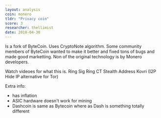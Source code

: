 ```yaml
---
layout: analysis
coin: monero
tldr: "Privacy coin"
score: 3
researcher: thellimist
date: 2018-04-30
---
```


Is a fork of ByteCoin. Uses CryptoNote algorithm. Some community members of ByteCoin wanted to make it better and fixed tons of bugs and made good marketting. Non of the original technology is by Monero developers.

Watch videoes for what this is.
Ring Sig
Ring CT
Stealth Address
Kovri (I2P Hide IP alternative for Tor)

Extra info:
- has inflation
- ASIC hardware doesn't work for mining
- Dashcoin is same as Bytecoin where as Dash is something totally different

